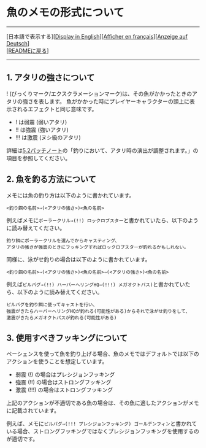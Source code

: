 # 魚のメモの形式について<a name="top_of_content"></a>

---

[日本語で表示する][[Display in English](AboutFishMemo_en.md#top_of_content)][[Afficher en français](AboutFishMemo_fr.md#top_of_content)][[Anzeige auf Deutsch](AboutFishMemo_de.md#top_of_content)]  
[[READMEに戻る](README.md#top_of_content)]

---

## 1. アタリの強さについて

! (びっくりマーク/エクスクラメーションマーク)は、その魚がかかったときのアタリの強さを表します。
魚がかかった時にプレイヤーキャラクターの頭上に表示されるエフェクトと同じ意味です。

  -  ! は弱震 (弱いアタリ)
-  !! は強震 (強いアタリ)
-  !!! は激震 (ヌシ級のアタリ)

詳細は[5.2パッチノート](https://jp.finalfantasyxiv.com/lodestone/topics/detail/68a9b71039c466bf5f215acfe6d0bbe7a216c4a2)の「釣りにおいて、アタリ時の演出が調整されます。」の項目を参照してください。

## 2. 魚を釣る方法について

メモには魚の釣り方は以下のように書かれています。

```
<釣り餌の名前>⇒(<アタリの強さ>)<魚の名前>
```

例えばメモに`ポーラークリル⇒(!!) ロックロブスター`と書かれていたら、以下のように読み替えてください。

```
釣り餌にポーラークリルを選んでからキャスティング、
アタリの強さが強震のときにフッキングすればロックロブスターが釣れるかもしれない。
```

同様に、泳がせ釣りの場合は以下のように書かれています。

```
<釣り餌の名前>⇒(<アタリの強さ>)<魚の名前>⇒(<アタリの強さ>)<魚の名前>
```

例えば`ピルバグ⇒(!!) ハーバーヘリングHQ⇒(!!!) メガオクトパス)`と書かれていたら、以下のように読み替えてください。

```
ピルバグを釣り餌に使ってキャストを行い、
強震がきたらハーバーヘリングHQが釣れる(可能性がある)からそれで泳がせ釣りをして、
激震がきたらメガオクトパスが釣れる(可能性がある)
```

## 3. 使用すべきフッキングについて

ペーシェンスを使って魚を釣り上げる場合、魚のメモではデフォルトでは以下のアクションを使うことを想定しています。

- 弱震 (!) の場合はプレシジョンフッキング
- 強震 (!!) の場合はストロングフッキング
- 激震 (!!!) の場合はストロングフッキング

上記のアクションが不適切である魚の場合は、その魚に適したアクションがメモに記載されています。

例えば、メモに`ピルバグ⇒(!!! プレシジョンフッキング) ゴールデンフィン`と書かれている場合、ストロングフッキングではなくプレシジョンフッキングを使用するのが適切です。
